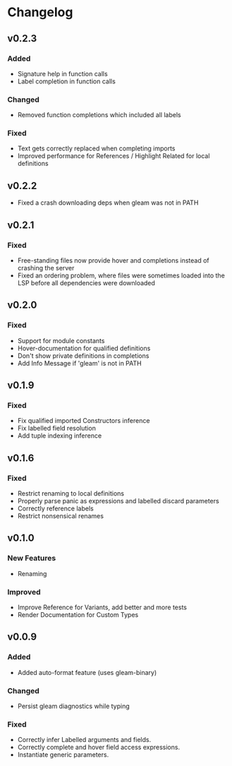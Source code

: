 # Changelog

## v0.2.3

### Added
- Signature help in function calls
- Label completion in function calls

### Changed
- Removed function completions which included all labels

### Fixed
- Text gets correctly replaced when completing imports
- Improved performance for References / Highlight Related for local definitions

## v0.2.2
- Fixed a crash downloading deps when gleam was not in PATH

## v0.2.1

### Fixed
- Free-standing files now provide hover and completions instead of crashing the server
- Fixed an ordering problem, where files were sometimes loaded into the LSP before all dependencies were downloaded

## v0.2.0

### Fixed
- Support for module constants
- Hover-documentation for qualified definitions
- Don't show private definitions in completions
- Add Info Message if 'gleam' is not in PATH

## v0.1.9

### Fixed
- Fix qualified imported Constructors inference
- Fix labelled field resolution
- Add tuple indexing inference

## v0.1.6

### Fixed
- Restrict renaming to local definitions
- Properly parse panic as expressions and labelled discard parameters
- Correctly reference labels
- Restrict nonsensical  renames

## v0.1.0

### New Features

- Renaming

### Improved

- Improve Reference for Variants, add better and more tests
- Render Documentation for Custom Types

## v0.0.9

### Added

- Added auto-format feature (uses gleam-binary)

### Changed

- Persist gleam diagnostics while typing

### Fixed

- Correctly infer Labelled arguments and fields.
- Correctly complete and hover field access expressions.
- Instantiate generic parameters.
